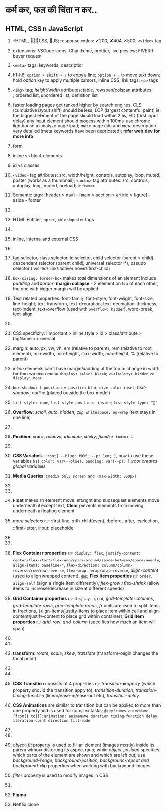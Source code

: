# कर्म कर, फल की चिंता न कर..

## HTML, CSS n JavaScript

1. 💀HTML, 👩🏻‍🦰CSS, 🧠JS; response codes: ✔︎200, ✘404, ✕500; `<video>` tag

2. extensions: VSCode icons, Chai theme, prettier, live preview; FIVERR- buyer request

3. `<meta>` tags: keywords, description

4. h1-h6; `option + shift + ↓` to copy a line; `option + ↓` to move text down; hold _option_ key to apply multiple cursors; inline CSS; link tags; `<p>` tags

5. `<img>` tag; _height/width_ attributes; table, rowspan/colspan attributes; <br>; ordered list, unordered list, definition list

6. faster loading pages get ranked higher by search engines, CLS (cumulative layout shift) should be less, LCP (largest contentful paint) ie. the biggest element of the page should load within 2.5s, FID (first input delay) any input element should process within 100ms; use chrome lighthouse to analyze page load; make page title and meta description very detailed (meta keywords have been depricated); **refer web.dev for more info**

7. form

8. inline vs block elements

9. id vs classes

10. `<video>` tag attributes: src, width/height, controls, autoplay, loop, muted, poster (works as a thumbnail); `<audio>` tag attributes: src, controls, autoplay, loop, muted, preload; `<iframe>`

11. Semantic tags: [header > nav] - [main > section > article > figure] - aside - footer

12.

13. HTML Entities; `<pre>`, `<blockquote>` tags

14.

15. inline, internal and external CSS

16.

17. tag selector, class selector, id selector, child selector (parent > child), descendant selector (parent child), universal selector (\*), pseudo selector (:visited/:link/:active/:hover/:first-child)

18. `box-sizing: border-box` makes total dimensions of an element include _padding_ and _border_; **margin collapse** - 2 element on top of each other, the one with bigger margin will be applied

19. Text related properties: font-family, font-style, font-weight, font-size, line-height, text-transform, text-decoration, text-decoration-thickness, text-indent, text-overflow (used with `overflow: hidden`), word-break, text-align

20.

21. CSS specificity: !important > inline style > id > class/attribute > tagName > universal

22. margin: auto; px, vw, vh, em (relative to parent), rem (relative to root element), min-width, min-height, max-width, max-height, % (relative to parent)

23. _inline_ elements can't have margin/padding at the top or change in width, for that we must make `display: inline-block`; `visibility: hidden` vs `display: none`

24. `box-shadow: h-position v-position blur size color inset`; _text-shadow_; _outline_ (placed outside the box model)

25. `list-style: none`; `list-style-position: inside`; `list-style-type: "🙉"`

26. **Overflow**: _scroll_, _auto_, _hidden_, _clip_; `whitespace: no-wrap` (text stays in one line)

27.

28. **Position**: _static_, _relative_, _absolute_, _sticky_, _fixed_; `z-index: 1`

29.

30. **CSS Variabels**: `:root{ --blue: #00f; --p: 1em; }`, now to use these variables `h1{ color: var(--blue); padding: var(--p); }` _:root creates global variables_

31. **Media Queries**: `@media only screen and (max-width: 500px)`

32.
33.

34. **Float** makes an element move left/right and subsequent elements move underneath it except text, **Clear** prevents elements from moving underneath a floating element

35. _more selectors_ 👉 :first-line, :nth-child(even), :before, :after, ::selection, ::first-letter, input::placeholde

36.
37.

38. **Flex Container properties** 👉 `display: flex`, `justify-content: center/flex-start/flex-end/space-around/space-between/space-evenly`, `align-items: baseline/"`, `flex-direction: column/column-reverse/row/row-reverse`, `flex-wrap: wrap/wrap-reverse`, _align-content_ (used to align wrapped content), `gap`; **Flex Item properties** 👉 `order`, `align-self` (align a single item differently), _flex-grow / flex-shrink_ (allow items to increase/decrease in size at different speeds)

39. **Grid Container properties** 👉 `display: grid`, _grid-template-columns_, _grid-template-rows_, _grid-template-areas_, _fr_ units are used to split items in fractions, {align-items/justify-items to place item within cell and align-content/justify-content to place grid within container}; **Grid Item properties** 👉 _grid-row_, _grid-column_ (specifies how much an item will span)

40.
41.

42. **transform**: _rotate_, _scale_, _skew_, _translate_ (transform-origin changes the focal point)

43.
44.

45. **CSS Transition** consists of 4 properties 👉 _transition-property_ (which property should the transition apply to), _transition-duration_, _transition-timing-function_ (linear/ease-in/ease-out etc), _transition-delay_

46. **CSS Animations** are similar to transition but can be applied to more than one property and is used for complex tasks; `@keyframes animeName {from{} to{}}`; `animation: animeName duration timing-function delay iteration-count direction fill-mode`

47.
48.

49. _object-fit_ property is used to fill an element (images mostly) inside its parent without distorting its aspect ratio; while _object-position_ specifies which parts of the element are shown and which are left out; use _background-image, background-position, background-repeat and background-clip_ properties when working with background images 

50. _filter_ property is used to modify images in CSS

51.

52. **Figma**

53. Netflix clone
